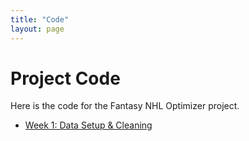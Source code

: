 ```yaml
---
title: "Code"
layout: page
---
```


# Project Code

Here is the code for the Fantasy NHL Optimizer project.

- [Week 1: Data Setup & Cleaning](https://henrylange.github.io/fantasy-nhl-optimizer/code/week1/)
